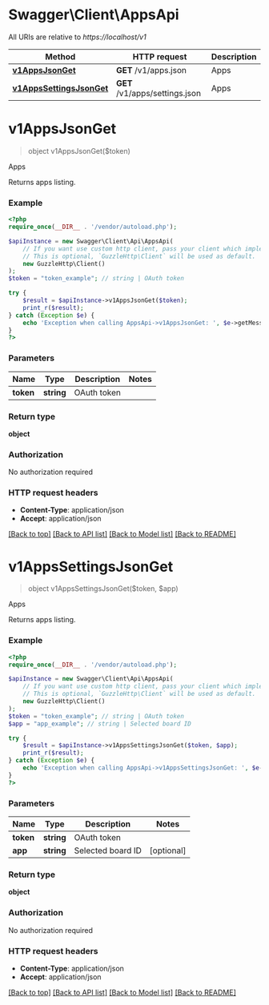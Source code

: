 # Swagger\Client\AppsApi

All URIs are relative to *https://localhost/v1*

Method | HTTP request | Description
------------- | ------------- | -------------
[**v1AppsJsonGet**](AppsApi.md#v1AppsJsonGet) | **GET** /v1/apps.json | Apps
[**v1AppsSettingsJsonGet**](AppsApi.md#v1AppsSettingsJsonGet) | **GET** /v1/apps/settings.json | Apps


# **v1AppsJsonGet**
> object v1AppsJsonGet($token)

Apps

Returns apps listing.

### Example
```php
<?php
require_once(__DIR__ . '/vendor/autoload.php');

$apiInstance = new Swagger\Client\Api\AppsApi(
    // If you want use custom http client, pass your client which implements `GuzzleHttp\ClientInterface`.
    // This is optional, `GuzzleHttp\Client` will be used as default.
    new GuzzleHttp\Client()
);
$token = "token_example"; // string | OAuth token

try {
    $result = $apiInstance->v1AppsJsonGet($token);
    print_r($result);
} catch (Exception $e) {
    echo 'Exception when calling AppsApi->v1AppsJsonGet: ', $e->getMessage(), PHP_EOL;
}
?>
```

### Parameters

Name | Type | Description  | Notes
------------- | ------------- | ------------- | -------------
 **token** | **string**| OAuth token |

### Return type

**object**

### Authorization

No authorization required

### HTTP request headers

 - **Content-Type**: application/json
 - **Accept**: application/json

[[Back to top]](#) [[Back to API list]](../../README.md#documentation-for-api-endpoints) [[Back to Model list]](../../README.md#documentation-for-models) [[Back to README]](../../README.md)

# **v1AppsSettingsJsonGet**
> object v1AppsSettingsJsonGet($token, $app)

Apps

Returns apps listing.

### Example
```php
<?php
require_once(__DIR__ . '/vendor/autoload.php');

$apiInstance = new Swagger\Client\Api\AppsApi(
    // If you want use custom http client, pass your client which implements `GuzzleHttp\ClientInterface`.
    // This is optional, `GuzzleHttp\Client` will be used as default.
    new GuzzleHttp\Client()
);
$token = "token_example"; // string | OAuth token
$app = "app_example"; // string | Selected board ID

try {
    $result = $apiInstance->v1AppsSettingsJsonGet($token, $app);
    print_r($result);
} catch (Exception $e) {
    echo 'Exception when calling AppsApi->v1AppsSettingsJsonGet: ', $e->getMessage(), PHP_EOL;
}
?>
```

### Parameters

Name | Type | Description  | Notes
------------- | ------------- | ------------- | -------------
 **token** | **string**| OAuth token |
 **app** | **string**| Selected board ID | [optional]

### Return type

**object**

### Authorization

No authorization required

### HTTP request headers

 - **Content-Type**: application/json
 - **Accept**: application/json

[[Back to top]](#) [[Back to API list]](../../README.md#documentation-for-api-endpoints) [[Back to Model list]](../../README.md#documentation-for-models) [[Back to README]](../../README.md)

